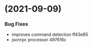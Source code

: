 #  (2021-09-09)


### Bug Fixes

* improves command detection ff43e85
* jsonrpc processor 497616c



